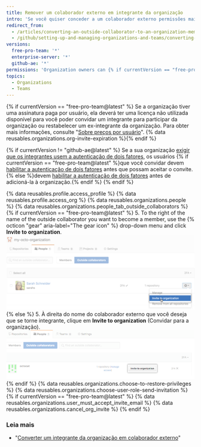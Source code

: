 ```yaml
---
title: Remover um colaborador externo em integrante da organização
intro: 'Se você quiser conceder a um colaborador externo permissões mais amplas nos repositórios da sua organização dentro de sua organização, você pode {% if currentVersion == "free-pro-team@latest" %} convidá-los a tornar-se um integrante de{% else %}torná-los um integrante da{% endif %} organização.'
redirect_from:
  - /articles/converting-an-outside-collaborator-to-an-organization-member
  - /github/setting-up-and-managing-organizations-and-teams/converting-an-outside-collaborator-to-an-organization-member
versions:
  free-pro-team: '*'
  enterprise-server: '*'
  github-ae: '*'
permissions: 'Organization owners can {% if currentVersion == "free-pro-team@latest" %}invite users to join{% else %}add users to{% endif %} an organization.'
topics:
  - Organizations
  - Teams
---
```


{% if currentVersion == "free-pro-team@latest" %}
Se a organização tiver uma assinatura paga por usuário, ela deverá ter uma licença não utilizada disponível para você poder convidar um integrante para participar da organização ou restabelecer um ex-integrante da organização. Para obter mais informações, consulte "[Sobre preços por usuário](/articles/about-per-user-pricing)". {% data reusables.organizations.org-invite-expiration %}{% endif %}

{% if currentVersion != "github-ae@latest" %}
Se a sua organização [exigir que os integrantes usem a autenticação de dois fatores](/articles/requiring-two-factor-authentication-in-your-organization), os usuários {% if currentVersion == "free-pro-team@latest" %}que você convidar devem [habilitar a autenticação de dois fatores](/articles/securing-your-account-with-two-factor-authentication-2fa) antes que possam aceitar o convite.{% else %}devem [habilitar a autenticação de dois fatores](/articles/securing-your-account-with-two-factor-authentication-2fa) antes de adicioná-la à organização.{% endif %}
{% endif %}

{% data reusables.profile.access_profile %}
{% data reusables.profile.access_org %}
{% data reusables.organizations.people %}
{% data reusables.organizations.people_tab_outside_collaborators %}
{% if currentVersion == "free-pro-team@latest" %}
5. To the right of the name of the outside collaborator you want to become a member, use the {% octicon "gear" aria-label="The gear icon" %} drop-down menu and click **Invite to organization**.![Convidar colaboradores externos para a organização](/assets/images/help/organizations/invite_outside_collaborator_to_organization.png)
{% else %}
5. À direita do nome do colaborador externo que você deseja que se torne integrante, clique em **Invite to organization** (Convidar para a organização).![Convidar colaboradores externos para a organização](/assets/images/enterprise/orgs-and-teams/invite_outside_collabs_to_org.png)
{% endif %}
{% data reusables.organizations.choose-to-restore-privileges %}
{% data reusables.organizations.choose-user-role-send-invitation %}
{% if currentVersion == "free-pro-team@latest" %}
{% data reusables.organizations.user_must_accept_invite_email %} {% data reusables.organizations.cancel_org_invite %}
{% endif %}

### Leia mais

- "[Converter um integrante da organização em colaborador externo](/articles/converting-an-organization-member-to-an-outside-collaborator)"
